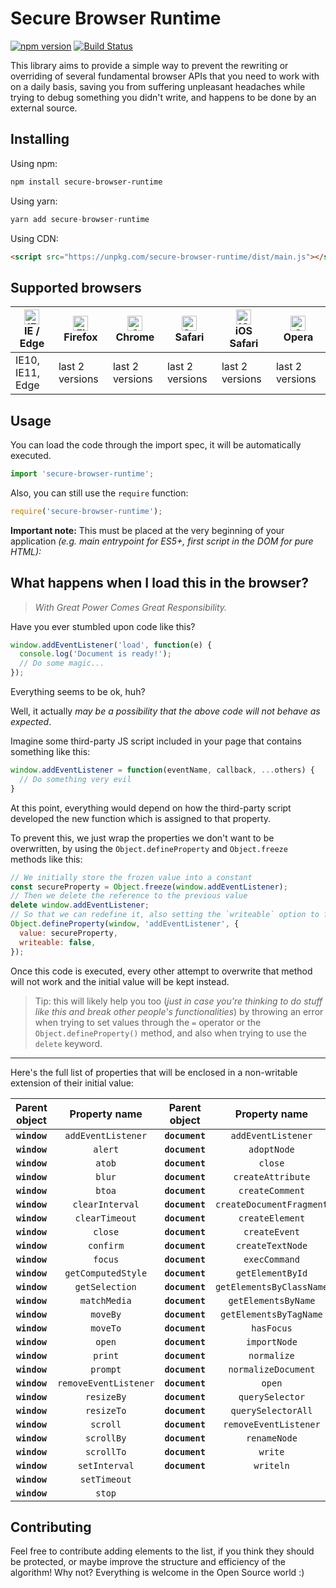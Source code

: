 Secure Browser Runtime
======================
[![npm version](https://badge.fury.io/js/secure-browser-runtime.svg)](https://badge.fury.io/js/secure-browser-runtime)
[![Build Status](https://travis-ci.org/loriamichele/secure-browser-runtime.svg?branch=master)](https://travis-ci.org/loriamichele/secure-browser-runtime)

This library aims to provide a simple way to prevent the rewriting or overriding
of several fundamental browser APIs that you need to work with on a daily basis,
saving you from suffering unpleasant headaches while trying to debug something
you didn't write, and happens to be done by an external source.

## Installing

Using npm:

```sh
npm install secure-browser-runtime
```

Using yarn:

```js
yarn add secure-browser-runtime
```

Using CDN:

```html
<script src="https://unpkg.com/secure-browser-runtime/dist/main.js"></script>
```

## Supported browsers

| [<img src="https://raw.githubusercontent.com/alrra/browser-logos/master/src/edge/edge_48x48.png" alt="IE / Edge" width="24px" height="24px" />](http://godban.github.io/browsers-support-badges/)</br>IE / Edge | [<img src="https://raw.githubusercontent.com/alrra/browser-logos/master/src/firefox/firefox_48x48.png" alt="Firefox" width="24px" height="24px" />](http://godban.github.io/browsers-support-badges/)</br>Firefox | [<img src="https://raw.githubusercontent.com/alrra/browser-logos/master/src/chrome/chrome_48x48.png" alt="Chrome" width="24px" height="24px" />](http://godban.github.io/browsers-support-badges/)</br>Chrome | [<img src="https://raw.githubusercontent.com/alrra/browser-logos/master/src/safari/safari_48x48.png" alt="Safari" width="24px" height="24px" />](http://godban.github.io/browsers-support-badges/)</br>Safari | [<img src="https://raw.githubusercontent.com/alrra/browser-logos/master/src/safari-ios/safari-ios_48x48.png" alt="iOS Safari" width="24px" height="24px" />](http://godban.github.io/browsers-support-badges/)</br>iOS Safari | [<img src="https://raw.githubusercontent.com/alrra/browser-logos/master/src/opera/opera_48x48.png" alt="Opera" width="24px" height="24px" />](http://godban.github.io/browsers-support-badges/)</br>Opera |
| --------- | --------- | --------- | --------- | --------- | --------- |
| IE10, IE11, Edge| last 2 versions| last 2 versions| last 2 versions| last 2 versions| last 2 versions

## Usage

You can load the code through the import spec, it will be automatically executed.

```js
import 'secure-browser-runtime';
```

Also, you can still use the `require` function:

```js
require('secure-browser-runtime');
```

**Important note:** This must be placed at the very beginning of your application
_(e.g. main entrypoint for ES5+, first script in the DOM for pure HTML):_

## What happens when I load this in the browser?

> _With Great Power Comes Great Responsibility._

Have you ever stumbled upon code like this?

```js
window.addEventListener('load', function(e) {
  console.log('Document is ready!');
  // Do some magic...
});
```

Everything seems to be ok, huh?

Well, it actually _may be a possibility that the above code will not behave as
expected_.

Imagine some third-party JS script included in your page that contains something
like this:

```js
window.addEventListener = function(eventName, callback, ...others) {
  // Do something very evil
}
```

At this point, everything would depend on how the third-party script developed
the new function which is assigned to that property.

To prevent this, we just wrap the properties we don't want to be overwritten,
by using the `Object.defineProperty` and `Object.freeze` methods like this:

```js
// We initially store the frozen value into a constant
const secureProperty = Object.freeze(window.addEventListener);
// Then we delete the reference to the previous value
delete window.addEventListener;
// So that we can redefine it, also setting the `writeable` option to false
Object.defineProperty(window, 'addEventListener', {
  value: secureProperty,
  writeable: false,
});
```

Once this code is executed, every other attempt to overwrite that method will
not work and the initial value will be kept instead.

> Tip: this will likely help you too (_just in case you're thinking to do stuff
like this and break other people's functionalities_) by throwing an error when
trying to set values through the `=` operator or the `Object.defineProperty()`
method, and also when trying to use the `delete` keyword.

---

Here's the full list of properties that will be enclosed in a non-writable
extension of their initial value:

| Parent object |  Property name        | Parent object  |  Property name           |
|:-------------:|:---------------------:|:--------------:|:------------------------:|
| **`window`**  | `addEventListener`    | **`document`** | `addEventListener`       |
| **`window`**  | `alert`               | **`document`** | `adoptNode`              |
| **`window`**  | `atob`                | **`document`** | `close`                  |
| **`window`**  | `blur`                | **`document`** | `createAttribute`        |
| **`window`**  | `btoa`                | **`document`** | `createComment`          |
| **`window`**  | `clearInterval`       | **`document`** | `createDocumentFragment` |
| **`window`**  | `clearTimeout`        | **`document`** | `createElement`          |
| **`window`**  | `close`               | **`document`** | `createEvent`            |
| **`window`**  | `confirm`             | **`document`** | `createTextNode`         |
| **`window`**  | `focus`               | **`document`** | `execCommand`            |
| **`window`**  | `getComputedStyle`    | **`document`** | `getElementById`         |
| **`window`**  | `getSelection`        | **`document`** | `getElementsByClassName` |
| **`window`**  | `matchMedia`          | **`document`** | `getElementsByName`      |
| **`window`**  | `moveBy`              | **`document`** | `getElementsByTagName`   |
| **`window`**  | `moveTo`              | **`document`** | `hasFocus`               |
| **`window`**  | `open`                | **`document`** | `importNode`             |
| **`window`**  | `print`               | **`document`** | `normalize`              |
| **`window`**  | `prompt`              | **`document`** | `normalizeDocument`      |
| **`window`**  | `removeEventListener` | **`document`** | `open`                   |
| **`window`**  | `resizeBy`            | **`document`** | `querySelector`          |
| **`window`**  | `resizeTo`            | **`document`** | `querySelectorAll`       |
| **`window`**  | `scroll`              | **`document`** | `removeEventListener`    |
| **`window`**  | `scrollBy`            | **`document`** | `renameNode`             |
| **`window`**  | `scrollTo`            | **`document`** | `write`                  |
| **`window`**  | `setInterval`         | **`document`** | `writeln`                |
| **`window`**  | `setTimeout`          |
| **`window`**  | `stop`                |

## Contributing

Feel free to contribute adding elements to the list, if you think they should
be protected, or maybe improve the structure and efficiency of the algorithm!
Why not? Everything is welcome in the Open Source world :)

